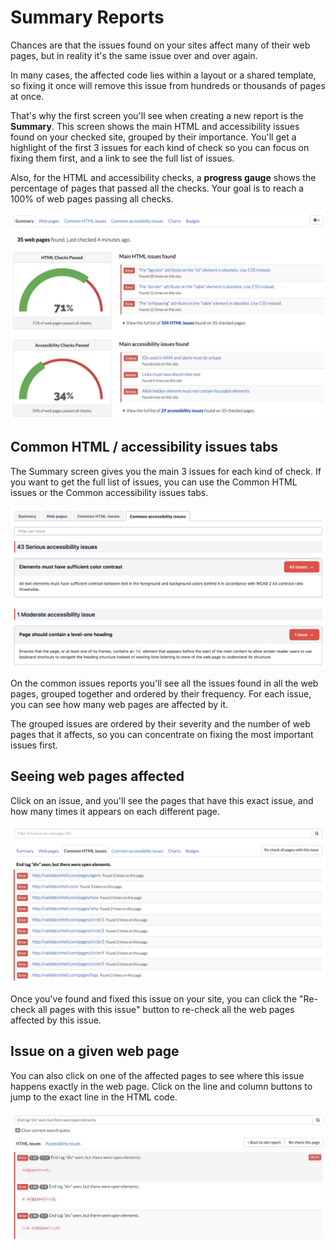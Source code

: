 # Summary Reports

Chances are that the issues found on your sites affect many of their web pages, but in reality it's the same issue over and over again.

In many cases, the affected code lies within a layout or a shared template, so fixing it once will remove this issue from hundreds or thousands of pages at once.

That's why the first screen you'll see when creating a new report is the **Summary**. This screen shows the main HTML and accessibility issues found on your checked site, grouped by their importance. You'll get a highlight of the first 3 issues for each kind of check so you can focus on fixing them first, and a link to see the full list of issues.

Also, for the HTML and accessibility checks, a **progress gauge** shows the percentage of pages that passed all the checks. Your goal is to reach a 100% of web pages passing all checks.

![Summary Report](/img/summary_report.png)

## Common HTML / accessibility issues tabs

The Summary screen gives you the main 3 issues for each kind of check. If you want to get the full list of issues, you can use the Common HTML issues or the Common accessibility issues tabs.

![Accessibility issues tab](/img/common_a11y_issues.png)

On the common issues reports you'll see all the issues found in all the web pages, grouped together and ordered by their frequency. For each issue, you can see how many web pages are affected by it.

The grouped issues are ordered by their severity and the number of web pages that it affects, so you can concentrate on fixing the most important issues first.

## Seeing web pages affected

Click on an issue, and you'll see the pages that have this exact issue, and how many times it appears on each different page.

![Issue and pages](/img/web_pages_affected_per_issue.png)

Once you've found and fixed this issue on your site, you can click the "Re-check all pages with this issue" button to re-check all the web pages affected by this issue.

## Issue on a given web page

You can also click on one of the affected pages to see where this issue happens exactly in the web page. Click on the line and column buttons to jump to the exact line in the HTML code.

![Filter issue on page](/img/issue_on_web_page.png)
